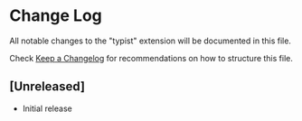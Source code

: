 # Change Log

All notable changes to the "typist" extension will be documented in this file.

Check [Keep a Changelog](http://keepachangelog.com/) for recommendations on how to structure this file.

## [Unreleased]

- Initial release